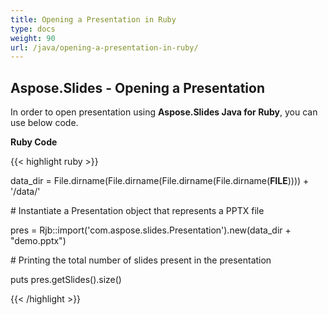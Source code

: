 ```yaml
---
title: Opening a Presentation in Ruby
type: docs
weight: 90
url: /java/opening-a-presentation-in-ruby/
---
```


## **Aspose.Slides - Opening a Presentation**
In order to open presentation using **Aspose.Slides Java for Ruby**, you can use below code.

**Ruby Code**

{{< highlight ruby >}}

 data_dir = File.dirname(File.dirname(File.dirname(File.dirname(__FILE__)))) + '/data/'



\# Instantiate a Presentation object that represents a PPTX file

pres = Rjb::import('com.aspose.slides.Presentation').new(data_dir + "demo.pptx")

\# Printing the total number of slides present in the presentation

puts pres.getSlides().size()

{{< /highlight >}}
